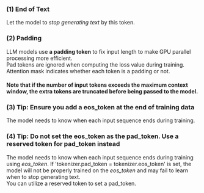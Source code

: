### (1) End of Text
Let the model to *stop generating text* by this token.  

### (2) Padding
LLM models use **a padding token** to fix input length to make GPU parallel processing more efficient.  
Pad tokens are ignored when computing the loss value during training. Attention mask indicates whether each token is a padding or not.  
#### Note that if the number of input tokens exceeds the maximum context window, the extra tokens are truncated before being passed to the model.  

### (3) Tip: Ensure you add a eos_token at the end of training data
The model needs to know when each input sequence ends during training.  

### (4) Tip: Do not set the eos_token as the pad_token. Use a reserved token for pad_token instead
The model needs to know when each input sequence ends during training using *eos_token*. If 'tokenizer.pad_token = tokenizer.eos_token' is set, the model will not be properly trained on the *eos_token* and may fail to learn when to stop generating text.    
You can utilize a reserved token to set a pad_token.

